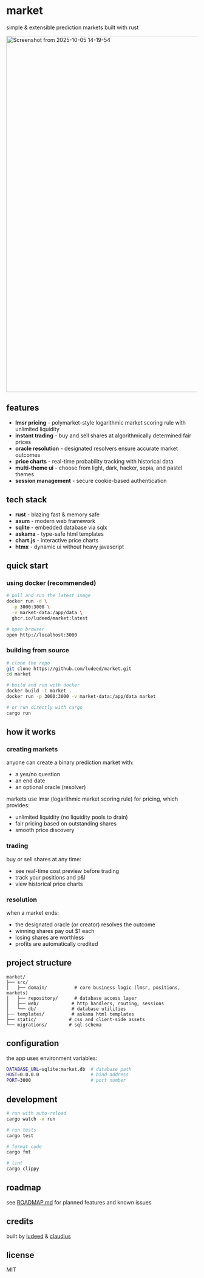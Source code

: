 # market

simple & extensible prediction markets built with rust

<img width="907" height="938" alt="Screenshot from 2025-10-05 14-19-54" src="https://github.com/user-attachments/assets/94d51cf6-eed3-4ef5-9509-bd1070b88d94" />

## features

- **lmsr pricing** - polymarket-style logarithmic market scoring rule with unlimited liquidity
- **instant trading** - buy and sell shares at algorithmically determined fair prices
- **oracle resolution** - designated resolvers ensure accurate market outcomes
- **price charts** - real-time probability tracking with historical data
- **multi-theme ui** - choose from light, dark, hacker, sepia, and pastel themes
- **session management** - secure cookie-based authentication

## tech stack

- **rust** - blazing fast & memory safe
- **axum** - modern web framework
- **sqlite** - embedded database via sqlx
- **askama** - type-safe html templates
- **chart.js** - interactive price charts
- **htmx** - dynamic ui without heavy javascript

## quick start

### using docker (recommended)

```bash
# pull and run the latest image
docker run -d \
  -p 3000:3000 \
  -v market-data:/app/data \
  ghcr.io/ludeed/market:latest

# open browser
open http://localhost:3000
```

### building from source

```bash
# clone the repo
git clone https://github.com/ludeed/market.git
cd market

# build and run with docker
docker build -t market .
docker run -p 3000:3000 -v market-data:/app/data market

# or run directly with cargo
cargo run
```

## how it works

### creating markets

anyone can create a binary prediction market with:
- a yes/no question
- an end date
- an optional oracle (resolver)

markets use lmsr (logarithmic market scoring rule) for pricing, which provides:
- unlimited liquidity (no liquidity pools to drain)
- fair pricing based on outstanding shares
- smooth price discovery

### trading

buy or sell shares at any time:
- see real-time cost preview before trading
- track your positions and p&l
- view historical price charts

### resolution

when a market ends:
- the designated oracle (or creator) resolves the outcome
- winning shares pay out $1 each
- losing shares are worthless
- profits are automatically credited

## project structure

```
market/
├── src/
│   ├── domain/          # core business logic (lmsr, positions, markets)
│   ├── repository/      # database access layer
│   ├── web/            # http handlers, routing, sessions
│   └── db/             # database utilities
├── templates/          # askama html templates
├── static/            # css and client-side assets
└── migrations/        # sql schema
```

## configuration

the app uses environment variables:

```bash
DATABASE_URL=sqlite:market.db  # database path
HOST=0.0.0.0                   # bind address
PORT=3000                      # port number
```

## development

```bash
# run with auto-reload
cargo watch -x run

# run tests
cargo test

# format code
cargo fmt

# lint
cargo clippy
```

## roadmap

see [ROADMAP.md](ROADMAP.md) for planned features and known issues

## credits

built by [ludeed](https://github.com/ludeed) & [claudius](https://claude.ai)

## license

MIT
